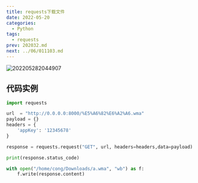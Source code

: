 ```yaml
---
title: requests下载文件
date: 2022-05-20
categories:
  - Python
tags:
  - requests
prev: 202032.md
next: ../06/011103.md
---
```


![202205282044907](https://fastly.jsdelivr.net/gh/qbmzc/images/2022/202205282044907.png)

<!-- more -->

## 代码实例

```python
import requests

url  = "http://0.0.0.0:8000/%E5%A6%82%E6%A2%A6.wma"
payload = {}
headers = {
    'appKey': '12345678'
}

response = requests.request("GET", url, headers=headers,data=payload)

print(response.status_code)

with open("/home/cong/Downloads/a.wma", "wb") as f:
    f.write(response.content)

```

